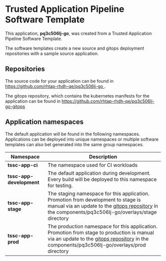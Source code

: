 # Trusted Application Pipeline Software Template

This application, **pq3c506lj-go**, was created from a Trusted Application Pipeline Software Template.

The software templates create a new source and gitops deployment repositories with a sample source application. 

## Repositories

The source code for your application can be found in [https://github.com/rhtap-rhdh-qe/pq3c506lj-go ](https://github.com/rhtap-rhdh-qe/pq3c506lj-go ).
 
The gitops repository, which contains the kubernetes manifests for the application can be found in 
[https://github.com/rhtap-rhdh-qe/pq3c506lj-go-gitops ](https://github.com/rhtap-rhdh-qe/pq3c506lj-go-gitops ) 

## Application namespaces 

The default application will be found in the following namespaces. Applications can be deployed into unique namespaces or multiple software templates can also bet generated into the same group namespaces.  

|  Namespace   |  Description   |  
| -------- | -------- |
| **tssc-app-ci** | The namespace used for CI workloads |
| **tssc-app-development** | The default application during development. Every build will be deployed to this namespace for testing. |
| **tssc-app-stage** | The staging namespace for this application. Promotion from development to stage is manual via an update to the [gitops repository](https://github.com/rhtap-rhdh-qe/pq3c506lj-go-gitops ) in the components/pq3c506lj-go/overlays/stage directory |
| **tssc-app-prod** | The production namespace for this application. Promotion from stage to production is manual via an update to the [gitops repository](https://github.com/rhtap-rhdh-qe/pq3c506lj-go-gitops ) in the components/pq3c506lj-go/overlays/prod directory |